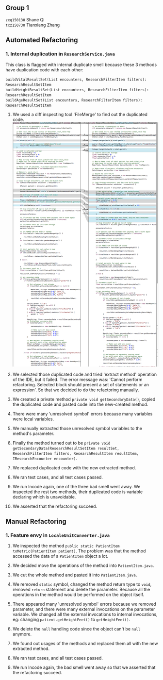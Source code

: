 ## Group 1

`zxq150130` Shane Qi  
`txz150730` Tianxiang Zhang

## Automated Refactoring

### 1. Internal duplication in `ResearchService.java`

This class is flagged with internal duplicate smell because these 3 methods have duplication code with each other:

`buildVitalResultSet(List encounters, ResearchFilterItem filters): ResearchResultSetItem`  
`buildHeightResultSet(List encounters, ResearchFilterItem filters): ResearchResultSetItem`  
`buildAgeResultSet(List encounters, ResearchFilterItem filters): ResearchResultSetItem`  

1. We used a diff inspecting tool 'FileMerge' to find out the duplicated code.  
![](./internal-duplicate.png)

2. We selected those duplicated code and tried 'extract method' operation of the IDE, but it failed. The error message was: 'Cannot perform refactoring. Selected block should present a set of statements or an expression'. So that we decided to do the refactoring manually.

3. We created a private method `private void getSecondaryData()`, copied the duplicated code and pasted code into the new-created method.

4. There were many 'unresolved symbol' errors because many variables were local variables.

5. We manually extracted those unresolved symbol variables to the method's parameter.

6. Finally the method turned out to be `private void getSecondaryData(ResearchResultSetItem resultSet, ResearchFilterItem filters, ResearchResultItem resultItem, IResearchEncounter encounter)`.

7. We replaced duplicated code with the new extracted method.

8. We ran test cases, and all test cases passed.

9. We run Incode again, one of the three bad smell went away. We inspected the rest two methods, their duplicated code is variable declaring which is unavoidable.

10. We asserted that the refactoring succeed.

## Manual Refactoring

### 1. Feature envy in `LocaleUnitConverter.java`

1. We inspected the method `public static PatientItem toMetric(PatientItem patient)`. The problem was that the method accessed the data of a `PatientItem` object a lot.

2. We decided move the operations of the method into `PatientItem.java`.

3. We cut the whole method and pasted it into `PatientItem.java`.

4. We removed `static` symbol, changed the method return type to `void`, removed `return` statement and delete the parameter. Because all the operations in the method would be performed on the object itself.

5. There appeared many 'unresolved symbol' errors because we removed parameter, and there were many external invocations on the parameter variable. We changed all the external invocations to internal invocations, eg: changing `patient.getHeightFeet()` to `getHeightFeet()`.

6. We delete the `null` handling code since the object can't be `null` anymore.

7. We found out usages of the methods and replaced them all with the new extracted method.

8. We ran test cases, and all test cases passed.

9. We run Incode again, the bad smell went away so that we asserted that the refactoring succeed.
